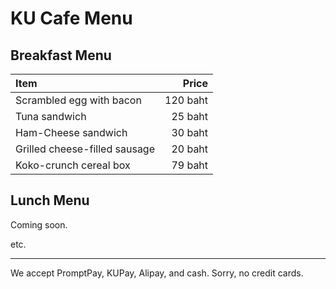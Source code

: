 # KU Cafe Menu

## Breakfast Menu

| Item                                   | Price    |
|:---------------------------------------|---------:|
| Scrambled egg with bacon               | 120 baht |
| Tuna sandwich                          | 25 baht  |
| Ham-Cheese sandwich                    | 30 baht  |
| Grilled cheese-filled sausage          | 20 baht  |
| Koko-crunch cereal box                 | 79 baht  |

## Lunch Menu

Coming soon.

etc.

---

We accept PromptPay, KUPay, Alipay, and cash. Sorry, no credit cards.
